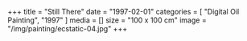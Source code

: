 +++
title = "Still There"
date = "1997-02-01"
categories = [ "Digital Oil Painting", "1997" ]
media = []
size = "100 x 100 cm"
image = "/img/painting/ecstatic-04.jpg"
+++
